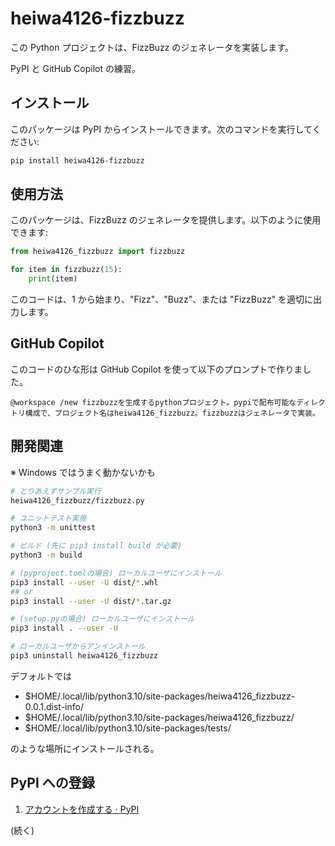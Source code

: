 # heiwa4126-fizzbuzz

この Python プロジェクトは、FizzBuzz のジェネレータを実装します。

PyPI と GitHub Copilot の練習。

## インストール

このパッケージは PyPI からインストールできます。次のコマンドを実行してください:

```sh
pip install heiwa4126-fizzbuzz
```

## 使用方法

このパッケージは、FizzBuzz のジェネレータを提供します。以下のように使用できます:

```python
from heiwa4126_fizzbuzz import fizzbuzz

for item in fizzbuzz(15):
    print(item)
```

このコードは、1 から始まり、"Fizz"、"Buzz"、または "FizzBuzz" を適切に出力します。

## GitHub Copilot

このコードのひな形は GitHub Copilot を使って以下のプロンプトで作りました。

```console
@workspace /new fizzbuzzを生成するpythonプロジェクト。pypiで配布可能なディレクトリ構成で、プロジェクト名はheiwa4126_fizzbuzz。fizzbuzzはジェネレータで実装。
```

## 開発関連

※ Windows ではうまく動かないかも

```sh
# とりあえずサンプル実行
heiwa4126_fizzbuzz/fizzbuzz.py

# ユニットテスト実施
python3 -m unittest

# ビルド (先に pip3 install build が必要)
python3 -m build

# (pyproject.tomlの場合) ローカルユーザにインストール
pip3 install --user -U dist/*.whl
## or
pip3 install --user -U dist/*.tar.gz

# (setup.pyの場合) ローカルユーザにインストール
pip3 install . --user -U

# ローカルユーザからアンインストール
pip3 uninstall heiwa4126_fizzbuzz
```

デフォルトでは

- $HOME/.local/lib/python3.10/site-packages/heiwa4126_fizzbuzz-0.0.1.dist-info/
- $HOME/.local/lib/python3.10/site-packages/heiwa4126_fizzbuzz/
- $HOME/.local/lib/python3.10/site-packages/tests/

のような場所にインストールされる。

## PyPI への登録

1. [アカウントを作成する · PyPI](https://pypi.org/account/register/)

(続く)

